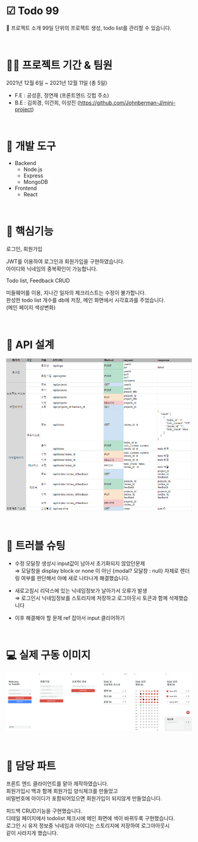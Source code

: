 # ☑ Todo 99
👋 프로젝트 소개
99일 단위의 프로젝트 생성, todo list를 관리할 수 있습니다.

<br>


# 👨‍💻 프로젝트 기간 & 팀원
2021년 12월 6일 ~ 2021년 12월 11일 (총 5일)
- F.E : 공성훈, 정연재 (프론트엔드 깃헙 주소)
- B.E : 김희경, 이건희, 이성진 (https://github.com/Johnberman-J/mini-project)   
  
<br>

# 🔨 개발 도구
- Backend
  - Node.js<br>
  - Express<br>
  - MongoDB<br>
- Frontend<br>
  - React<br>

<br>

# 📖 핵심기능
로그인, 회원가입

JWT를 이용하여 로그인과 회원가입을 구현하였습니다.<br>
아이디와 닉네임의 중복확인이 가능합니다.<br>

Todo list, Feedback CRUD<br>

미들웨어를 이용, 지나간 일자의 체크리스트는 수정이 불가합니다.<br>
완성한 todo list 개수를 db에 저장, 메인 화면에서 시각효과를 주었습니다.<br>(메인 페이지 색상변화)

<br>

# 📃 API 설계
![API설계 이미지](./img/api.png)

<br>

# 🔨 트러블 슈팅
- 수정 모달창 생성시 input값이 남아서 초기화되지 않았던문제<br>
 ⇒ 모달창을 display block or none 이 아닌 {modal? 모달창 : null} 자체로 렌더링 여부를 판단해서 아예 새로 나타나게 해결했습니다.<br>

- 새로고침시 리덕스에 있는 닉네임정보가 날아가서 오류가 발생<br>
 ⇒ 로그인시 닉네임정보를 스토리지에 저장하고 로그아웃시 토큰과 함께 삭제했습니다<br>

- 이후 해결해야 할 문제 ref 잡아서 input 클리어하기

<br>

# 💻 실제 구동 이미지
![구동 이미지](./img/구동화면.png)


<br>

# 🔗 담당 파트 
프론트 엔드 클라이언트를 맡아 제작하였습니다.<br>
회원가입시 백과 함께 회원가입 양식체크를 만들었고<br>
비밀번호에 아이디가 포함되어있으면 회원가입이 되지않게 만들었습니다.<br>

피드백 CRUD기능을 구현했습니다.<br>
디테일 페이지에서 todolist 체크시에 메인 화면에 색이 바뀌두록 구현했습니다.<br>
로그인 시 유저 정보중 닉네임과 아이디는 스토리지에 저장하여 로그아아웃시<br>
같이 사라지게 했습니다.<br>


